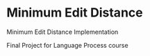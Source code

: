 # Minimum Edit Distance
Minimum Edit Distance Implementation

Final Project for Language Process course
